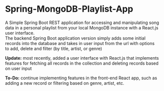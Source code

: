 # Spring-MongoDB-Playlist-App

A Simple Spring Boot REST application for accessing and manipulating song data in a personal playlist from your local MongoDB instance with a React.js user interface.  
The backend Spring Boot application version simply adds some initial records into the database and takes in user input from the url with options to add, delete and filter (by title, artist, or genre)

**Update:** most recently, added a user interface with React.js that implements features for fetching all records in the collection and deleting records based on user input

**To-Do:** continue implementing features in the front-end React app, such as adding a new record or filtering based on genre, artist, etc.
